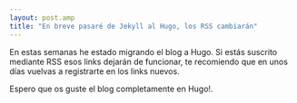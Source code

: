 ```yaml
---
layout: post.amp
title: "En breve pasaré de Jekyll al Hugo, los RSS cambiarán"
---
```


En estas semanas he estado migrando el blog a Hugo. Si estás suscrito mediante RSS esos links dejarán de funcionar, te recomiendo que en unos días vuelvas a registrarte en los links nuevos.

Espero que os guste el blog completamente en Hugo!.
